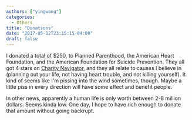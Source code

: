 ```yaml
---
authors: ["yingwang"]
categories:
  - Others
title: "Donations"
date: "2017-05-12T23:15:15-04:00"
draft: false
---
```

I donated a total of $250, to Planned Parenthood, the American Heart Foundation, and the American Foundation for Suicide Prevention. They all got 4 stars on [Charity Navigator](https://www.charitynavigator.org/), and they all relate to causes I believe in (planning out your life, not having heart trouble, and not killing yourself). It kind of seems like I'm pissing into the wind sometimes, though. Maybe a little piss in every direction will have some effect and benefit people.

In other news, apparently a human life is only worth between 2-8 million dollars. Seems kinda low. One day, I hope to have rich enough to donate that amount without going backrupt.
